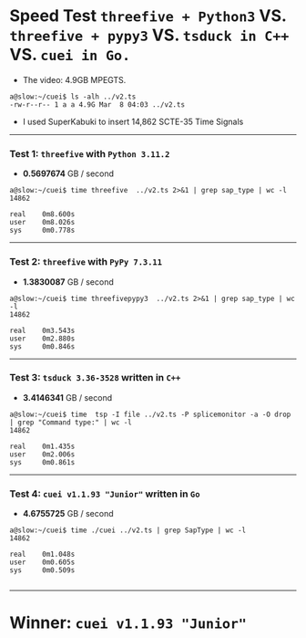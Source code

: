 # Speed Test `threefive + Python3` VS. `threefive + pypy3` VS. `tsduck in C++` VS. `cuei in Go.` 

* The video: 4.9GB MPEGTS. 

```rebol
a@slow:~/cuei$ ls -alh ../v2.ts
-rw-r--r-- 1 a a 4.9G Mar  8 04:03 ../v2.ts
```
* I used SuperKabuki to insert 14,862 SCTE-35 Time Signals
---  
### Test 1: `threefive` with `Python 3.11.2`

* __0.5697674__ GB / second

```smalltalk
a@slow:~/cuei$ time threefive  ../v2.ts 2>&1 | grep sap_type | wc -l
14862

real    0m8.600s
user    0m8.026s
sys     0m0.778s

```
---

### Test 2: `threefive` with `PyPy 7.3.11`

* __1.3830087__ GB / second

``` smalltalk
a@slow:~/cuei$ time threefivepypy3  ../v2.ts 2>&1 | grep sap_type | wc -l
14862

real    0m3.543s
user    0m2.880s
sys     0m0.846s
```

---
### Test 3: `tsduck 3.36-3528` written in `C++`

* __3.4146341__ GB / second
```smalltalk
a@slow:~/cuei$ time  tsp -I file ../v2.ts -P splicemonitor -a -O drop | grep "Command type:" | wc -l
14862

real    0m1.435s
user    0m2.006s
sys     0m0.861s
```
---


### Test 4: `cuei v1.1.93 "Junior"` written in `Go`

* __4.6755725__ GB / second

```smalltalk
a@slow:~/cuei$ time ./cuei ../v2.ts | grep SapType | wc -l
14862

real    0m1.048s
user    0m0.605s
sys     0m0.509s


```
---



# Winner: `cuei v1.1.93 "Junior"`


